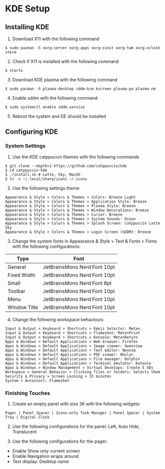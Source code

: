 # KDE Setup

## Installing KDE

1. Download X11 with the following command

```console
$ sudo pacman -S xorg-server xorg-apps xorg-xinit xorg-twm xorg-xclock xterm
```

2. Check if X11 is installed with the following command

```console
$ startx
```

3. Download KDE plasma with the following command

```console
$ sudo pacman -S plasma-desktop sddm-kcm kscreen plasma-pa plasma-nm
```

4. Enable sddm with the following command

```console
$ sudo systemctl enable sddm.service
```

5. Reboot the system and DE should be installed

## Configuring KDE

### System Settings

1. Use the KDE catppuccin themes with the following commands

```console
$ git clone --depth=1 https://github.com/catppuccin/kde
$ cd catppuccin-kde
$ ./install.sh # Latte, Sky, MacOS
$ ln -s ~/.local/share/icons ~/.icons
```

2. Use the following settings theme

```
Appearance & Style > Colors & Themes > Colors: Breeze Light
Appearance & Style > Colors & Themes > Application Style: Breeze
Appearance & Style > Colors & Themes > Plasma Style: Breeze
Appearance & Style > Colors & Themes > Window Decorations: Breeze
Appearance & Style > Colors & Themes > Cursor: Breeze
Appearance & Style > Colors & Themes > System Sounds: Ocean
Appearance & Style > Colors & Themes > Splash Screen: Catppuccin Latte Sky
Appearance & Style > Colors & Themes > Login Screen (SDDM): Breeze
```

3. Change the system fonts in Appearance & Style > Text & Fonts > Fonts with the following configurations:

| Type         | Font                         |
| ------------ | ---------------------------- |
| General      | JetBrainsMono Nerd Font 10pt |
| Fixed Width  | JetBrainsMono Nerd Font 10pt |
| Small        | JetBrainsMono Nerd Font 8pt  |
| Toolbar      | JetBrainsMono Nerd Font 10pt |
| Menu         | JetBrainsMono Nerd Font 10pt |
| Window Title | JetBrainsMono Nerd Font 10pt |

4. Change the following workspace behaviours

```
Input & Output > Keyboard > Shortcuts > Emoji Selector: Meta+.
Input & Output > Keyboard > Shortcuts > Flameshot: Meta+Print
Input & Output > Keyboard > Shortcuts > Konsole: Meta+Return
Apps & Windows > Default Applications > Web browser: Firefox
Apps & Windows > Default Applications > Image viewer: Gwenview
Apps & Windows > Default Applications > Text editor: Neovim
Apps & Windows > Default Applications > PDF viewer: Okular
Apps & Windows > Default Applications > File manager: Dolphin
Apps & Windows > Default Applications > Terminal emulator: Konsole
Apps & Windows > Window Management > Virtual Desktops: Create 5 VDs
Workspace > General Behavior > Clicking files or folders: Selects them
Security & Privacy > Screen Locking > 15 minutes
System > Autostart: Flameshot
```

### Finishing Touches

1. Create an empty panel with size 36 with the following widgets:

```
Pager | Panel Spacer | Icons-only Task Manager | Panel Spacer | System Tray | Digital Clock
```

2. Use the following configurations for the panel: Left, Auto Hide, Translucent

3. Use the following configurations for the pager:

- Enable Show only current screen
- Enable Navigation wraps around
- Text display: Desktop name
